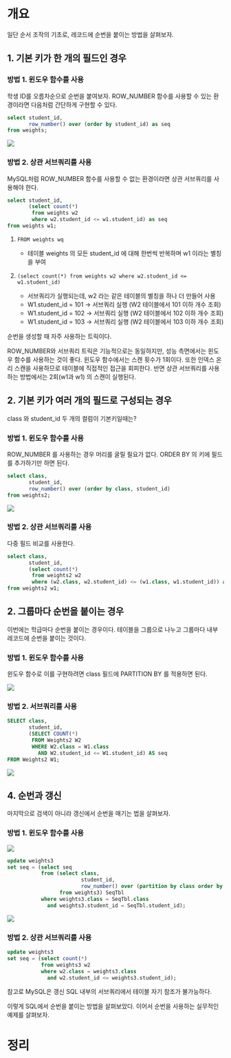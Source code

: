 <!-- Date: 2025-01-30 -->
<!-- Update Date: 2025-02-01 -->
<!-- File ID: 6d5530f0-1481-4b11-8717-f179968d454e -->
<!-- Author: Seoyeon Jang -->

# 개요

일단 순서 조작의 기초로, 레코드에 순번을 붙이는 방법을 살펴보자.

## 1. 기본 키가 한 개의 필드인 경우

### 방법 1. 윈도우 함수를 사용

학생 ID를 오름차순으로 순번을 붙여보자. ROW_NUMBER 함수를 사용할 수 있는 환경이라면 다음처럼 간단하게 구현할 수 있다.

```sql
select student_id,
       row_number() over (order by student_id) as seq
from weights;
```

![](.레코드에_순번_붙이기_images/dc18c95c.png)

### 방법 2. 상관 서브쿼리를 사용

MySQL처럼 ROW_NUMBER 함수를 사용할 수 없는 환경이라면 상관 서브쿼리를 사용해야 한다.

```sql
select student_id,
       (select count(*)
        from weights w2
        where w2.student_id <= w1.student_id) as seq
from weights w1;
```

1. `FROM weights wq`
    - 테이블 weights 의 모든 student_id 에 대해 한번씩 반복하며 w1 이라는 별칭을 부여

2. `(select count(*)
   from weights w2
   where w2.student_id <= w1.student_id)`
    - 서브쿼리가 실행되는데, w2 라는 같은 테이블의 별칭을 하나 더 만들어 사용
    - W1.student_id = 101 → 서브쿼리 실행 (W2 테이블에서 101 이하 개수 조회)
    - W1.student_id = 102 → 서브쿼리 실행 (W2 테이블에서 102 이하 개수 조회)
    - W1.student_id = 103 → 서브쿼리 실행 (W2 테이블에서 103 이하 개수 조회)

순번을 생성할 때 자주 사용하는 트릭이다.

ROW_NUMBER와 서브쿼리 트릭은 기능적으로는 동일하지만, 성능 측면에서는 윈도우 함수를 사용하는 것이 좋다. 윈도우 함수에서는 스캔 횟수가 1회이다. 또한 인덱스 온리 스캔을 사용하므로 테이블에 직접적인 접근을
회피한다. 반면 상관 서브쿼리를 사용하는 방법에서는 2회(w1과 w1) 의 스캔이 실행된다.

## 2. 기본 키가 여러 개의 필드로 구성되는 경우

class 와 student_id 두 개의 컬럼이 기본키일때는?

### 방법 1. 윈도우 함수를 사용

ROW_NUMBER 를 사용하는 경우 머리를 굴릴 필요가 없다. ORDER BY 의 키에 필드를 추가하기만 하면 된다.

```sql
select class,
       student_id,
       row_number() over (order by class, student_id)
from weights2;
```

![](.레코드에_순번_붙이기_images/4fe92e4f.png)

### 방법 2. 상관 서브쿼리를 사용

다중 필드 비교를 사용한다.

```sql
select class,
       student_id,
       (select count(*)
        from weights2 w2
        where (w2.class, w2.student_id) <= (w1.class, w1.student_id)) as seq
from weights2 w1;
```

## 2. 그룹마다 순번을 붙이는 경우

이번에는 학급마다 순번을 붙이는 경우이다. 테이블을 그룹으로 나누고 그룹마다 내부 레코드에 순번을 붙이는 것이다.

### 방법 1. 윈도우 함수를 사용

윈도우 함수로 이를 구현하려면 class 필드에 PARTITION BY 를 적용하면 된다.

![](.레코드에_순번_붙이기_images/ab5aad4d.png)

### 방법 2. 서브쿼리를 사용

```sql
SELECT class,
       student_id,
       (SELECT COUNT(*)
        FROM Weights2 W2
        WHERE W2.class = W1.class
          AND W2.student_id <= W1.student_id) AS seq
FROM Weights2 W1;
```

![](.레코드에_순번_붙이기_images/6b696aa5.png)

## 4. 순번과 갱신

마지막으로 검색이 아니라 갱신에서 순번을 매기는 법을 살펴보자.

### 방법 1. 윈도우 함수를 사용
![](.레코드에_순번_붙이기_images/718cd0e7.png)


```sql
update weights3
set seq = (select seq
           from (select class,
                        student_id,
                        row_number() over (partition by class order by student_id) as seq
                 from weights3) SeqTbl
           where weights3.class = SeqTbl.class
             and weights3.student_id = SeqTbl.student_id);
```
![](.레코드에_순번_붙이기_images/e070cb1b.png)

### 방법 2. 상관 서브쿼리를 사용
```sql
update weights3
set seq = (select count(*)
           from weights3 w2
           where w2.class = weights3.class
             and w2.student_id <= weights3.student_id);
```

참고로 MySQL은 갱신 SQL 내부의 서브쿼리에서 테이블 자기 참조가 불가능하다.

이렇게 SQL에서 순번을 붙이는 방법을 살펴보았다. 이어서 순번을 사용하는 실무적인 예제를 살펴보자.


# 정리


